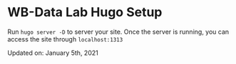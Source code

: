 # WB-Data Lab Hugo Setup


Run `hugo server -D` to server your site.
Once the server is running, you can access the site through `localhost:1313`

Updated on: January 5th, 2021
